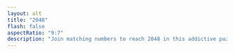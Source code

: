 ```yaml
---
layout: alt
title: "2048"
flash: false
aspectRatio: "9:7"
description: "Join matching numbers to reach 2048 in this addictive puzzle game."
---
```


